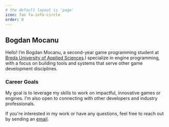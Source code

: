 ```yaml
---
# the default layout is 'page'
icon: fas fa-info-circle
order: 0
---
```

## Bogdan Mocanu

Hello! I’m Bogdan Mocanu, a second-year game programming student at [Breda University of Applied Sciences](https://www.buas.nl/).I specialize in engine programming, with a focus on building tools and systems that serve other game development disciplines.

### Career Goals

My goal is to leverage my skills to work on impactful, innovative games or engines. I’m also open to connecting with other developers and industry professionals.

If you're interested in my work or have any questions, feel free to reach out by sending an [email](mailto:tycro.games@gmail.com).


